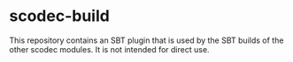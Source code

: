 scodec-build
=============

This repository contains an SBT plugin that is used by the SBT builds of the other scodec modules. It is not intended for direct use.
